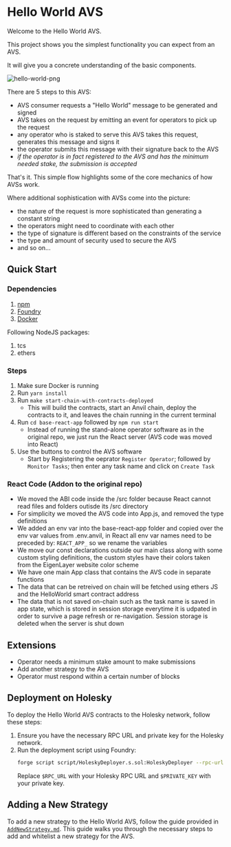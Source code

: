 # Hello World AVS

Welcome to the Hello World AVS.

This project shows you the simplest functionality you can expect from an AVS.

It will give you a concrete understanding of the basic components.

![hello-world-png](./assets/hello-world-diagram.png)

There are 5 steps to this AVS:
- AVS consumer requests a "Hello World" message to be generated and signed
- AVS takes on the request by emitting an event for operators to pick up the request
- any operator who is staked to serve this AVS takes this request, generates this message and signs it
- the operator submits this message with their signature back to the AVS
- *if the operator is in fact registered to the AVS and has the minimum needed stake, the submission is accepted*

That's it. This simple flow highlights some of the core mechanics of how AVSs work.

Where additional sophistication with AVSs come into the picture:
- the nature of the request is more sophisticated than generating a constant string
- the operators might need to coordinate with each other
- the type of signature is different based on the constraints of the service
- the type and amount of security used to secure the AVS
- and so on...

## Quick Start

### Dependencies

1. [npm](https://docs.npmjs.com/downloading-and-installing-node-js-and-npm)
2. [Foundry](https://getfoundry.sh/)
3. [Docker](https://www.docker.com/get-started/)

Following NodeJS packages:
1. tcs
2. ethers

### Steps

1. Make sure Docker is running
2. Run `yarn install`
3. Run `make start-chain-with-contracts-deployed`
    * This will build the contracts, start an Anvil chain, deploy the contracts to it, and leaves the chain running in the current terminal
4. Run `cd base-react-app` followed by `npm run start`
    * Instead of running the stand-alone operator software as in the original repo, we just run the React server (AVS code was moved into React)
5. Use the buttons to control the AVS  software
    * Start by Registering the oeprator `Register Operator`; followed by `Monitor Tasks`; then enter any task name and click on `Create Task`

### React Code (Addon to the original repo)
- We moved the ABI code inside the /src folder because React cannot read files and folders outisde its /src directory
- For simplicity we moved the AVS code into App.js, and removed the type definitions 
- We added an env var into the base-react-app folder and copied over the env var values from .env.anvil, in React all env var names need to be preceded by: `REACT_APP_` so we rename the variables
- We move our const declarations outside our main class along with some custom styling definitions,
the custom styles have their colors taken from the EigenLayer website color scheme
- We have one main App class that contains the AVS code in separate functions
- The data that can be retreived on chain will be fetched using ethers JS and the HelloWorld smart contract address
- The data that is not saved on-chain such as the task name is saved in app state, which is stored in session storage everytime it is udpated
in order to survive a page refresh or re-navigation. Session storage is deleted when the server is shut down

## Extensions

- Operator needs a minimum stake amount to make submissions
- Add another strategy to the AVS
- Operator must respond within a certain number of blocks

## Deployment on Holesky

To deploy the Hello World AVS contracts to the Holesky network, follow these steps:

1. Ensure you have the necessary RPC URL and private key for the Holesky network.
2. Run the deployment script using Foundry:
    ```bash
    forge script script/HoleskyDeployer.s.sol:HoleskyDeployer --rpc-url $RPC_URL --private-key $PRIVATE_KEY --broadcast -vvvv
    ```
    Replace `$RPC_URL` with your Holesky RPC URL and `$PRIVATE_KEY` with your private key.

## Adding a New Strategy

To add a new strategy to the Hello World AVS, follow the guide provided in [`AddNewStrategy.md`](https://github.com/Layr-Labs/hello-world-avs/blob/master/AddNewStrategy.md). This guide walks you through the necessary steps to add and whitelist a new strategy for the AVS.